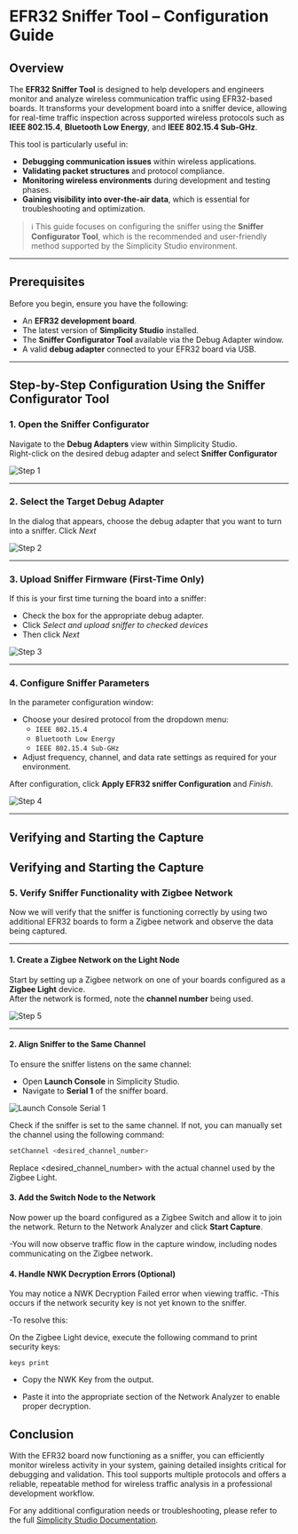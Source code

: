 # EFR32 Sniffer Tool – Configuration Guide

## Overview

The **EFR32 Sniffer Tool** is designed to help developers and engineers monitor and analyze wireless communication traffic using EFR32-based boards. It transforms your development board into a sniffer device, allowing for real-time traffic inspection across supported wireless protocols such as **IEEE 802.15.4**, **Bluetooth Low Energy**, and **IEEE 802.15.4 Sub-GHz**.

This tool is particularly useful in:

- **Debugging communication issues** within wireless applications.
- **Validating packet structures** and protocol compliance.
- **Monitoring wireless environments** during development and testing phases.
- **Gaining visibility into over-the-air data**, which is essential for troubleshooting and optimization.

> ℹ️ This guide focuses on configuring the sniffer using the **Sniffer Configurator Tool**, which is the recommended and user-friendly method supported by the Simplicity Studio environment.

---

## Prerequisites

Before you begin, ensure you have the following:

- An **EFR32 development board**.
- The latest version of **Simplicity Studio** installed.
- The **Sniffer Configurator Tool** available via the Debug Adapter window.
- A valid **debug adapter** connected to your EFR32 board via USB.

---

## Step-by-Step Configuration Using the Sniffer Configurator Tool

### 1. Open the Sniffer Configurator

Navigate to the **Debug Adapters** view within Simplicity Studio.  
Right-click on the desired debug adapter and select **Sniffer Configurator**


![Step 1](images/sniffer-step1.png)

---

### 2. Select the Target Debug Adapter

In the dialog that appears, choose the debug adapter that you want to turn into a sniffer. Click *Next*

![Step 2](images/sinffer-step2.png)

---

### 3. Upload Sniffer Firmware (First-Time Only)

If this is your first time turning the board into a sniffer:

- Check the box for the appropriate debug adapter.
- Click *Select and upload sniffer to checked devices*
- Then click *Next*


![Step 3](images/sniffer-step3.png)

---

### 4. Configure Sniffer Parameters

In the parameter configuration window:

- Choose your desired protocol from the dropdown menu:
  - `IEEE 802.15.4`
  - `Bluetooth Low Energy`
  - `IEEE 802.15.4 Sub-GHz`
- Adjust frequency, channel, and data rate settings as required for your environment.

After configuration, click **Apply EFR32 sniffer Configuration** and *Finish*.


![Step 4](images/sniffer-step4.png)

---

## Verifying and Starting the Capture

## Verifying and Starting the Capture

### 5. Verify Sniffer Functionality with Zigbee Network

Now we will verify that the sniffer is functioning correctly by using two additional EFR32 boards to form a Zigbee network and observe the data being captured.

---

#### 1. Create a Zigbee Network on the Light Node

Start by setting up a Zigbee network on one of your boards configured as a **Zigbee Light** device.  
After the network is formed, note the **channel number** being used.

![Step 5](images/sniffer-step5.png)

---

#### 2. Align Sniffer to the Same Channel

To ensure the sniffer listens on the same channel:

- Open **Launch Console** in Simplicity Studio.
- Navigate to **Serial 1** of the sniffer board.

![Launch Console Serial 1](images/sniffer-step6.png)

Check if the sniffer is set to the same channel. If not, you can manually set the channel using the following command:

```bash
setChannel <desired_channel_number>
```
Replace <desired_channel_number> with the actual channel used by the Zigbee Light.

#### 3. Add the Switch Node to the Network
Now power up the board configured as a Zigbee Switch and allow it to join the network.
Return to the Network Analyzer and click **Start Capture**.

-You will now observe traffic flow in the capture window, including nodes communicating on the Zigbee network.

#### 4. Handle NWK Decryption Errors (Optional)
You may notice a NWK Decryption Failed error when viewing traffic.
-This occurs if the network security key is not yet known to the sniffer.

-To resolve this:

On the Zigbee Light device, execute the following command to print security keys:
```
keys print
```
- Copy the NWK Key from the output.

- Paste it into the appropriate section of the Network Analyzer to enable proper decryption.

## Conclusion

With the EFR32 board now functioning as a sniffer, you can efficiently monitor wireless activity in your system, gaining detailed insights critical for debugging and validation. This tool supports multiple protocols and offers a reliable, repeatable method for wireless traffic analysis in a professional development workflow.

For any additional configuration needs or troubleshooting, please refer to the full [Simplicity Studio Documentation](https://www.silabs.com/developers/simplicity-studio).









